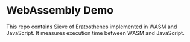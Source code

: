 # WebAssembly Demo
This repo contains Sieve of Eratosthenes implemented in WASM and JavaScript. It measures execution time between WASM and JavaScript.

